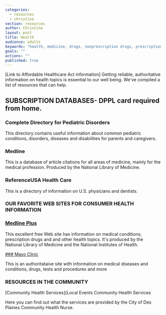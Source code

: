 ```yaml
---
categories: 
  - resources
  - christina
section: resources
author: Christina
layout: post
title: Health
audience: adults
keywords: "health, medicine, drugs, nonprescription drugs, prescription drugs, medications, diseases, diabetes, medical condition, stroke, heart attack, obesity, pills"
goals: ""
actions: ""
published: true
---
```


[Link to Affordable Healthcare Act information]
Getting reliable, authoritative information on health topics is essential to our well being. We've compiled a list of resources that can help.

## SUBSCRIPTION DATABASES- DPPL card required from home.

### Complete Directory for Pediatric Disorders

This directory contains useful information about common pediatric conditions, disorders, diseases and disabilities for parents and caregivers.

### Medline

This is a database of article citations for all areas of medicine, mainly for the medical profession. Produced by the National Library of Medicine.

### ReferenceUSA Health Care

This is a directory of information on U.S. physicians and dentists.

### OUR FAVORITE WEB SITES FOR CONSUMER HEALTH INFORMATION

### [Medline Plus](http://www.nlm.nih.gov/medlineplus/)

This excellent free Web site has information on medical conditions, prescription drugs and and other health topics. It's produced by the National Library of Medicine and the National Institutes of Health.

[### Mayo Clinic](http://www.mayoclinic.com/health-information/)

This is an authoritataive site with information on medical diseases and conditions, drugs, tests and procedures and more

### RESOURCES IN THE COMMUNITY

[Community Health Services](Local Events    Community Health Services  

Here you can find out what the services are provided by the City of Des Plaines Community Health Nurse.